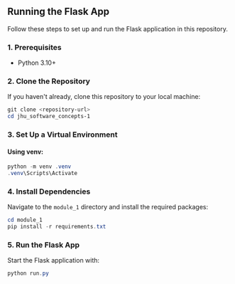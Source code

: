 ## Running the Flask App

Follow these steps to set up and run the Flask application in this repository.

### 1. Prerequisites
- Python 3.10+

### 2. Clone the Repository
If you haven't already, clone this repository to your local machine:

```powershell
git clone <repository-url>
cd jhu_software_concepts-1
```

### 3. Set Up a Virtual Environment

#### Using venv:
```powershell
python -m venv .venv
.venv\Scripts\Activate
```

### 4. Install Dependencies
Navigate to the `module_1` directory and install the required packages:

```powershell
cd module_1
pip install -r requirements.txt
```

### 5. Run the Flask App
Start the Flask application with:

```powershell
python run.py
```
